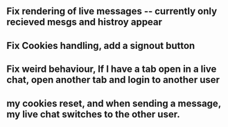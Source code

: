 ## Fix rendering of live messages -- currently only recieved mesgs and histroy appear

## Fix Cookies handling, add a signout button

## Fix weird behaviour, If I have a tab open in a live chat, open another tab and login to another user
## my cookies reset, and when sending a message, my live chat switches to the other user.
